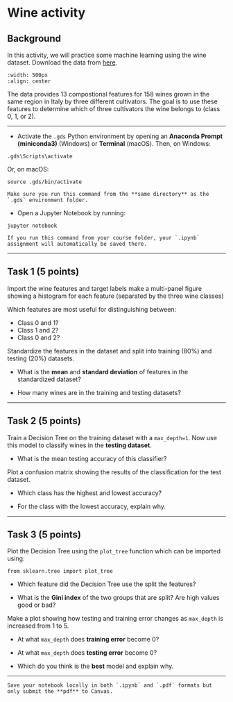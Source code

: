 # Wine activity

## Background

In this activity, we will practice some machine learning using the wine dataset. Download the data from [here](https://prodduke-my.sharepoint.com/:f:/g/personal/jr555_duke_edu/Eu8mGsF_wNBGpcAiRJou5pkBtFIvDh5lyecepsdYCeTlrQ?e=TCOkVn). 

```{image} images/wine.png
:width: 500px
:align: center
```

The data provides 13 compostional features for 158 wines grown in the same region in Italy by three different cultivators. The goal is to use these features to determine which of three cultivators the wine belongs to (class 0, 1, or 2).

*****************************

* Activate the `.gds` Python environment by opening an **Anaconda Prompt (miniconda3)** (Windows) or **Terminal** (macOS). Then, on Windows:

```
.gds\Scripts\activate
```

Or, on macOS:

```
source .gds/bin/activate
```

```{note}
Make sure you run this command from the **same directory** as the `.gds` environment folder.
```

* Open a Jupyter Notebook by running:

```
jupyter notebook
```

```{tip}
If you run this command from your course folder, your `.ipynb` assignment will automatically be saved there.
```

*******************

## Task 1 (5 points)

Import the wine features and target labels make a multi-panel figure showing a histogram for each feature (separated by the three wine classes)

Which features are most useful for distinguishing between:

* Class 0 and 1?
* Class 1 and 2?
* Class 0 and 2?

Standardize the features in the dataset and split into training (80%) and testing (20%) datasets. 

* What is the **mean** and **standard deviation** of features in the standardized dataset?

* How many wines are in the training and testing datasets? 

*******************

## Task 2 (5 points)

Train a Decision Tree on the training dataset with a `max_depth=1`. Now use this model to classify wines in the **testing dataset**. 

* What is the mean testing accuracy of this classifier?

Plot a confusion matrix showing the results of the classification for the test dataset.

* Which class has the highest and lowest accuracy?

* For the class with the lowest accuracy, explain why.

*******************

## Task 3 (5 points)

Plot the Decision Tree using the `plot_tree` function which can be imported using:

```
from sklearn.tree import plot_tree
```

* Which feature did the Decision Tree use the split the features?

* What is the **Gini index** of the two groups that are split? Are high values good or bad?

Make a plot showing how testing and training error changes as `max_depth` is increased from 1 to 5.

* At what `max_depth` does **training error** become 0?

* At what `max_depth` does **testing error** become 0?

* Which do you think is the **best** model and explain why.

*****************************

```{important}
Save your notebook locally in both `.ipynb` and `.pdf` formats but only submit the **pdf** to Canvas.
```






